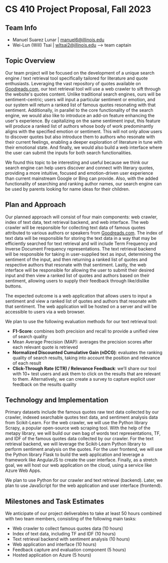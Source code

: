 # CS 410 Project Proposal, Fall 2023 

## Team Info 

- Manuel Suarez Lunar | [manuel6@illinois.edu](manuel6@illinois.edu)
- Wei-Lun (Will) Tsai | [wltsai2@illinois.edu](wltsai2@illinois.edu) --> team captain 

## Topic Overview

Our team project will be focused on the development of a unique search engine / text retrieval tool specifically tailored for literature and quote enthusiasts. Leveraging the vast repository of quotes available on [Goodreads.com](https://www.goodreads.com/quotes), our text retrieval tool will use a web crawler to sift through the website's quotes content. Unlike traditional search engines, ours will be sentiment-centric; users will input a particular sentiment or emotion, and our system will return a ranked list of famous quotes resonating with that sentiment. Additionally, in parallel to the core functionality of the search engine, we would also like to introduce an add-on feature enhancing the user's experience. By capitalizing on the same sentiment input, this feature will produce a ranked list of authors whose body of work predominantly aligns with the specified emotion or sentiment. This will not only allow users to discover quotes but also introduce them to authors who resonate with their current feelings, enabling a deeper exploration of literature in tune with their emotional state. And finally, we would also build a web interface where the user can submit the inputs for both search functionalities. 

We found this topic to be interesting and useful because we think our search engine can help users discover and connect with literary quotes, providing a more intuitive, focused and emotion-driven user experience than current mainstream Google or Bing can provide. Also, with the added functionality of searching and ranking author names, our search engine can be used by parents looking for name ideas for their children. 

## Plan and Approach

Our planned approach will consist of four main components: web crawler, index of text data, text retrieval backend, and web interface. The web crawler will be responsible for collecting text data of famous quotes attributed to various authors or speakers from [Goodreads.com](https://www.goodreads.com/quotes). The index of text data will be responsible for storing the text data in a way that may be efficiently searched for text retrieval and will include Term Frequency and Inverse Document Frequency representations. The text retrieval backend will be responsible for taking in user-supplied text as input, determining the sentiment of the input, and then returning a ranked list of quotes and respective authors that resonate with that sentiment. Lastly, the web interface will be responsible for allowing the user to submit their desired input and then view a ranked list of quotes and authors based on their sentiment, allowing users to supply their feedback through like/dislike buttons. 

The expected outcome is a web application that allows users to input a sentiment and view a ranked list of quotes and authors that resonate with that sentiment. The web application will be hosted on a server and will be accessible to users via a web browser. 

We plan to use the following evaluation methods for our text retrieval tool: 
- **F1-Score**: combines both precision and recall to provide a unified view of search quality 
- Mean Average Precision (MAP): averages the precision scores after each relevant quote is retrieved 
- **Normalized Discounted Cumulative Gain (nDCG)**: evaluates the ranking quality of search results, taking into account the position and relevance of each result 
- **Click-Through Rate (CTR) / Relevance Feedback**: we’ll share our tool with 10+ test users and ask them to click on the results that are relevant to them. Alternatively, we can create a survey to capture explicit user feedback on the results quality 

## Technology and Implementation 

Primary datasets include the famous quotes raw text data collected by our crawler, indexed searchable quotes text data, and sentiment analysis data from Scikit-Learn. For the web crawler, we will use the Python library Scrapy, a popular open-source web scraping tool. With the help of the metapy library, we will build our own bag of words text representations, TF, and IDF of the famous quotes data collected by our crawler. For the text retrieval backend, we will leverage the Scikit-Learn Python library to perform sentiment analysis on the quotes. For the user frontend, we will use the Python library Flask to build the web application and leverage a framework like AngularJS to create the user interface. Finally, as a stretch goal, we will host our web application on the cloud, using a service like Azure Web Apps.

We plan to use Python for our crawler and text retrieval (backend). Later, we plan to use JavaScript for the web application and user interface (frontend). 

## Milestones and Task Estimates

We anticipate of our project deliverables to take at least 50 hours combined with two team members, consisting of the following main tasks: 
- Web crawler to collect famous quotes data (10 hours) 
- Index of text data, including TF and IDF (10 hours) 
- Text retrieval backend with sentiment analysis (10 hours) 
- Web application and interface (10 hours) 
- Feedback capture and evaluation component (5 hours) 
- Hosted application on Azure (5 hours) 

